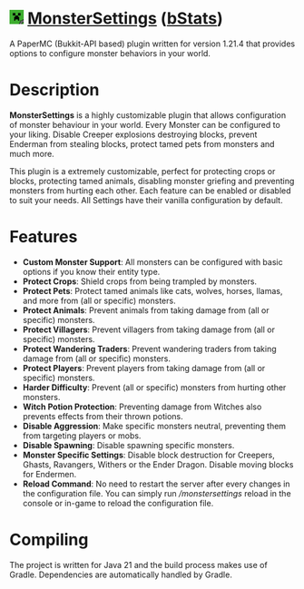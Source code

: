 # <img src="./icon.png" width="25"> [MonsterSettings](https://hangar.papermc.io/Patstar/MonsterSettings) ([bStats](https://bstats.org/editPlugin/bukkit/MonsterSettings))
A PaperMC (Bukkit-API based) plugin written for version 1.21.4 that provides options to configure monster behaviors in your world.

# Description
**MonsterSettings** is a highly customizable plugin that allows configuration of monster behaviour in your world. Every Monster can be configured to your liking. Disable Creeper explosions destroying blocks, prevent Enderman from stealing blocks, protect tamed pets from monsters and much more.

This plugin is a extremely customizable, perfect for protecting crops or blocks, protecting tamed animals, disabling monster griefing and preventing monsters from hurting each other. Each feature can be enabled or disabled to suit your needs. All Settings have their vanilla configuration by default.

# Features
* **Custom Monster Support**: All monsters can be configured with basic options if you know their entity type.
* **Protect Crops**: Shield crops from being trampled by monsters.
* **Protect Pets**: Protect tamed animals like cats, wolves, horses, llamas, and more from (all or specific) monsters.
* **Protect Animals**: Prevent animals from taking damage from (all or specific) monsters.
* **Protect Villagers**: Prevent villagers from taking damage from (all or specific) monsters.
* **Protect Wandering Traders**: Prevent wandering traders from taking damage from (all or specific) monsters.
* **Protect Players**: Prevent players from taking damage from (all or specific) monsters.
* **Harder Difficulty**: Prevent (all or specific) monsters from hurting other monsters.
* **Witch Potion Protection**: Preventing damage from Witches also prevents effects from their thrown potions.
* **Disable Aggression**: Make specific monsters neutral, preventing them from targeting players or mobs.
* **Disable Spawning**: Disable spawning specific monsters.
* **Monster Specific Settings**: Disable block destruction for Creepers, Ghasts, Ravangers, Withers or the Ender Dragon. Disable moving blocks for Endermen.
* **Reload Command**: No need to restart the server after every changes in the configuration file. You can simply run */monstersettings* reload in the console or in-game to reload the configuration file.

# Compiling
The project is written for Java 21 and the build process makes use of Gradle.
Dependencies are automatically handled by Gradle.
